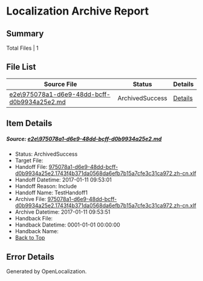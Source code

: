 # <a name='report-top'></a> Localization Archive Report

## Summary
 Total Files | 1

## File List
 Source File | Status | Details 
 ----------- | ------ | ------- 
 [e2e\975078a1-d6e9-48dd-bcff-d0b9934a25e2.md](https://github.com/OpenLocalizationTestOrg/ol-test0/blob/c8f31e24d75871621ec8247f7208d6714d4a27c1/e2e/975078a1-d6e9-48dd-bcff-d0b9934a25e2.md) | ArchivedSuccess | [Details](#c56a102aa6aa8a33060ab2ab971592551f6324c95)

## Item Details
##### <a name='c56a102aa6aa8a33060ab2ab971592551f6324c95'></a> Source: [e2e\975078a1-d6e9-48dd-bcff-d0b9934a25e2.md](https://github.com/OpenLocalizationTestOrg/ol-test0/blob/c8f31e24d75871621ec8247f7208d6714d4a27c1/e2e/975078a1-d6e9-48dd-bcff-d0b9934a25e2.md)
* Status: ArchivedSuccess
* Target File: 
* Handoff File: [975078a1-d6e9-48dd-bcff-d0b9934a25e2.1743f4b371da0568da6efb7b15a7cfe3c31ca972.zh-cn.xlf](https://github.com/OpenLocalizationTestOrg/ol-test0-handoff/blob/89b63689ce823ae4cfab2b24d28a1ffb65187fab/ol-handoff/OpenLocalizationTestOrg/ol-test0-zhcn/shujia/ht/975078a1-d6e9-48dd-bcff-d0b9934a25e2.1743f4b371da0568da6efb7b15a7cfe3c31ca972.zh-cn.xlf)
* Handoff Datetime: 2017-01-11 09:53:01
* Handoff Reason: Include
* Handoff Name: TestHandoff1
* Archive File: [975078a1-d6e9-48dd-bcff-d0b9934a25e2.1743f4b371da0568da6efb7b15a7cfe3c31ca972.zh-cn.xlf](https://github.com/OpenLocalizationTestOrg/ol-test0-handoff/blob/bae21f8f786380d0904486ad7c3bd37682876645/ol-archive/OpenLocalizationTestOrg/ol-test0-zhcn/shujia/ht/975078a1-d6e9-48dd-bcff-d0b9934a25e2.1743f4b371da0568da6efb7b15a7cfe3c31ca972.zh-cn.xlf)
* Archive Datetime: 2017-01-11 09:53:51
* Handback File: 
* Handback Datetime: 0001-01-01 00:00:00
* Handback Name: 
* [Back to Top](#report-top)


## Error Details

Generated by OpenLocalization.
